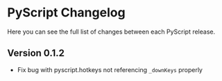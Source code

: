 PyScript Changelog
===============

Here you can see the full list of changes between each PyScript release.

Version 0.1.2
-----------
- Fix bug with pyscript.hotkeys not referencing `_downKeys` properly
